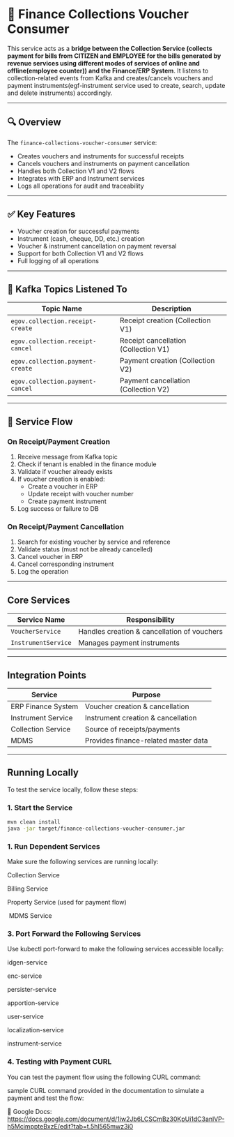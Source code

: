 # 📘 Finance Collections Voucher Consumer

This service acts as a **bridge between the Collection Service (collects payment for bills from CITIZEN and EMPLOYEE for the bills generated by revenue services using different modes of services of online and offline(employee counter)) and the Finance/ERP System**. It listens to collection-related events from Kafka and creates/cancels vouchers and payment instruments(egf-instrument service used to create, search, update and delete instruments) accordingly.

---

## 🔍 Overview

The `finance-collections-voucher-consumer` service:

- Creates vouchers and instruments for successful receipts
- Cancels vouchers and instruments on payment cancellation
- Handles both Collection V1 and V2 flows
- Integrates with ERP and Instrument services
- Logs all operations for audit and traceability

---

## ✅ Key Features

- Voucher creation for successful payments
- Instrument (cash, cheque, DD, etc.) creation
- Voucher & instrument cancellation on payment reversal
- Support for both Collection V1 and V2 flows
- Full logging of all operations

---

## 🧩 Kafka Topics Listened To

| Topic Name                             | Description                           |
|----------------------------------------|---------------------------------------|
| `egov.collection.receipt-create`       | Receipt creation (Collection V1)      |
| `egov.collection.receipt-cancel`       | Receipt cancellation (Collection V1)  |
| `egov.collection.payment-create`       | Payment creation (Collection V2)      |
| `egov.collection.payment-cancel`       | Payment cancellation (Collection V2)  |

---

## 🔁 Service Flow

###  On Receipt/Payment Creation

1. Receive message from Kafka topic
2. Check if tenant is enabled in the finance module
3. Validate if voucher already exists
4. If voucher creation is enabled:
    - Create a voucher in ERP
    - Update receipt with voucher number
    - Create payment instrument
5. Log success or failure to DB



### On Receipt/Payment Cancellation

1. Search for existing voucher by service and reference
2. Validate status (must not be already cancelled)
3. Cancel voucher in ERP
4. Cancel corresponding instrument
5. Log the operation

---

##  Core Services

| Service Name        | Responsibility                             |
|---------------------|---------------------------------------------|
| `VoucherService`     | Handles creation & cancellation of vouchers |
| `InstrumentService`  | Manages payment instruments                 |

---

##  Integration Points

| Service              | Purpose                                   |
|----------------------|-------------------------------------------|
| ERP Finance System   | Voucher creation & cancellation           |
| Instrument Service   | Instrument creation & cancellation        |
| Collection Service   | Source of receipts/payments               |
| MDMS                 | Provides finance-related master data      |

---

## Running Locally

To test the service locally, follow these steps:

### 1. Start the Service

```bash
mvn clean install
java -jar target/finance-collections-voucher-consumer.jar
```

### 1. Run Dependent Services
Make sure the following services are running locally:

 Collection Service

 Billing Service

 Property Service (used for payment flow)

️ MDMS Service

### 3. Port Forward the Following Services
Use kubectl port-forward to make the following services accessible locally:

 idgen-service

 enc-service

 persister-service

 apportion-service

 user-service

 localization-service

 instrument-service


### 4. Testing with Payment CURL
You can test the payment flow using the following CURL command:

sample CURL command provided in the documentation to simulate a payment and test the flow:

📄 Google Docs: https://docs.google.com/document/d/1iw2Jb6LCSCmBz30KpUi1dC3anlVP-h5McimppteBxzE/edit?tab=t.5hl565mwz3i0



